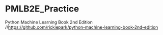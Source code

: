 # PMLB2E_Practice
Python Machine Learning Book 2nd Edition //https://github.com/rickiepark/python-machine-learning-book-2nd-edition
